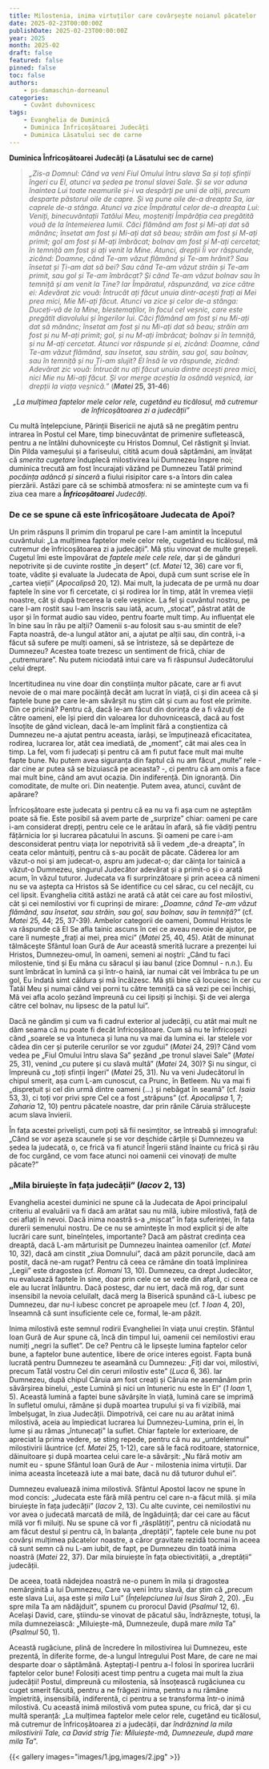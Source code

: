 ```yaml
---
title: Milostenia, inima virtuților care covârșește noianul păcatelor
date: 2025-02-23T00:00:00Z
publishDate: 2025-02-23T00:00:00Z
year: 2025
month: 2025-02
draft: false
featured: false
pinned: false
toc: false
authors:
    - ps-damaschin-dorneanul
categories:
    - Cuvânt duhovnicesc
tags:
    - Evanghelia de Duminică
    - Duminica Înfricoșătoarei Judecăți
    - Duminica Lăsatului sec de carne
---
```

**Duminica Înfricoșătoarei Judecăți (a Lăsatului sec de carne)**

> _„Zis-a Domnul: Când va veni Fiul Omului întru slava Sa și toți sfinții îngeri cu El, atunci va ședea pe tronul slavei Sale. Și se vor aduna înaintea Lui toate neamurile și-i va despărți pe unii de alții, precum desparte păstorul oile de capre. Și va pune oile de-a dreapta Sa, iar caprele de-a stânga. Atunci va zice Împăratul celor de-a dreapta Lui: Veniți, binecuvântații Tatălui Meu, moșteniți Împărăția cea pregătită vouă de la întemeierea lumii. Căci flămând am fost și Mi-ați dat să mănânc; însetat am fost și Mi-ați dat să beau; străin am fost și M-ați primit; gol am fost și M-ați îmbrăcat; bolnav am fost și M-ați cercetat; în temniță am fost și ați venit la Mine. Atunci, drepții Îi vor răspunde, zicând: Doamne, când Te-am văzut flămând și Te-am hrănit? Sau însetat și Ți-am dat să bei? Sau când Te-am văzut străin și Te-am primit, sau gol și Te-am îmbrăcat? Și când Te-am văzut bolnav sau în temniță și am venit la Tine? Iar Împăratul, răspunzând, va zice către ei: Adevărat zic vouă: Întrucât ați făcut unuia dintr-acești frați ai Mei prea mici, Mie Mi-ați făcut. Atunci va zice și celor de-a stânga: Duceți-vă de la Mine, blestemaților, în focul cel veșnic, care este pregătit diavolului și îngerilor lui. Căci flămând am fost și nu Mi-ați dat să mănânc; însetat am fost și nu Mi-ați dat să beau; străin am fost și nu M-ați primit; gol, și nu M-ați îmbrăcat; bolnav și în temniță, și nu M-ați cercetat. Atunci vor răspunde și ei, zicând: Doamne, când Te-am văzut flămând, sau însetat, sau străin, sau gol, sau bolnav, sau în temniță și nu Ți-am slujit? El însă le va răspunde, zicând: Adevărat zic vouă: Întrucât nu ați făcut unuia dintre acești prea mici, nici Mie nu Mi-ați făcut. Și vor merge aceștia la osândă veșnică, iar drepții la viața veșnică.”_ (**_Matei_ 25, 31-46**)

_<p style="text-align: center;">„La mulțimea faptelor mele celor rele, cugetând eu ticălosul, mă cutremur de înfricoșătoarea zi a judecății”</p>_

Cu multă înțelepciune, Părinții Bisericii ne ajută să ne pregătim pentru intrarea în Postul cel Mare, timp binecuvântat de primenire sufletească, pentru a ne întâlni duhovnicește cu Hristos Domnul, Cel răstignit și înviat. Din Pilda vameșului și a fariseului, citită acum două săptămâni, am învățat că _smerita cugetare_ înduplecă milostivirea lui Dumnezeu înspre noi; duminica trecută am fost încurajați văzând pe Dumnezeu Tatăl primind _pocăința adâncă și sinceră_ a fiului risipitor care s-a întors din calea pierzării. Astăzi pare că se schimbă atmosfera: ni se amintește cum va fi ziua cea mare a _**Înfricoșătoarei** Judecăți_.

### De ce se spune că este înfricoșătoare Judecata de Apoi?

Un prim răspuns îl primim din troparul pe care l-am amintit la începutul cuvântului: „La mulțimea faptelor mele celor rele, cugetând eu ticălosul, mă cutremur de înfricoșătoarea zi a judecății”. Mă știu vinovat de multe greșeli. Cugetul îmi este împovărat de _faptele mele cele rele_, dar și de gânduri nepotrivite și de cuvinte rostite „în deșert” (cf. _Matei_ 12, 36) care vor fi, toate, vădite și evaluate la Judecata de Apoi, după cum sunt scrise ele în „cartea vieții” (_Apocalipsă_ 20, 12). Mai mult, la judecata de pe urmă nu doar faptele în sine vor fi cercetate, ci și rodirea lor în timp, atât în vremea vieții noastre, cât și după trecerea la cele veșnice. La fel și cuvântul nostru, pe care l-am rostit sau l-am înscris sau iată, acum, „stocat”, păstrat atât de ușor și în format audio sau video, pentru foarte mult timp. Au influențat ele în bine sau în rău pe alții? Oamenii s-au folosit sau s-au smintit de ele? Fapta noastră, de-a lungul atâtor ani, a ajutat pe alții sau, din contră, i-a făcut să sufere pe mulți oameni, să se întristeze, să se depărteze de Dumnezeu? Acestea toate trezesc un sentiment de frică, chiar de „cutremurare”. Nu putem niciodată intui care va fi răspunsul Judecătorului celui drept.

Incertitudinea nu vine doar din conștiința multor păcate, care ar fi avut nevoie de o mai mare pocăință decât am lucrat în viață, ci și din aceea că și faptele bune pe care le-am săvârșit nu știm cât și cum au fost ele primite. Din ce pricină? Pentru că, dacă le-am făcut din dorința de a fi văzuți de către oameni, ele își pierd din valoarea lor duhovnicească, dacă au fost însoțite de gând viclean, dacă le-am împlinit fără a conștientiza că Dumnezeu ne-a ajutat pentru aceasta, iarăși, se împuținează eficacitatea, rodirea, lucrarea lor, atât cea imediată, de „moment”, cât mai ales cea în timp. La fel, vom fi judecați și pentru că am fi putut face mult mai multe fapte bune. Nu putem avea siguranța din faptul că nu am făcut „multe” rele - dar cine ar putea să se bizuiască pe aceasta? -, ci pentru că am omis a face mai mult bine, când am avut ocazia. Din indiferență. Din ignoranță. Din comoditate, de multe ori. Din neatenție. Putem avea, atunci, cuvânt de apărare?

Înfricoșătoare este judecata și pentru că ea nu va fi așa cum ne așteptăm poate să fie. Este posibil să avem parte de „surprize” chiar: oameni pe care i-am considerat drepți, pentru cele ce le arătau în afară, să fie vădiți pentru fățărnicia lor și lucrarea păcatului în ascuns. Și oameni pe care i-am desconsiderat pentru viața lor nepotrivită să îi vedem „de-a dreapta”, în ceata celor mântuiți, pentru că s-au pocăit de păcate. Căderea lor am văzut-o noi și am judecat-o, aspru am judecat-o; dar căința lor tainică a văzut-o Dumnezeu, singurul Judecător adevărat și a primit-o și o arată acum, în văzul tuturor. Judecata va fi surprinzătoare și prin aceea că nimeni nu se va aștepta ca Hristos să Se identifice cu cel sărac, cu cel necăjit, cu cel lipsit. Evanghelia citită astăzi ne arată că atât cei care au fost milostivi, cât și cei nemilostivi vor fi cuprinși de mirare: _„Doamne, când Te-am văzut flămând, sau însetat, sau străin, sau gol, sau bolnav, sau în temniță?”_ (cf. _Matei_ 25, 44; 25, 37-39). Ambelor categorii de oameni, Domnul Hristos le va răspunde că El Se afla tainic ascuns în cei ce aveau nevoie de ajutor, pe care îi numește „frați ai mei, prea mici” (_Matei_ 25, 40, 45). Atât de minunat tălmăcește Sfântul Ioan Gură de Aur această smerită lucrare a prezenței lui Hristos, Dumnezeu-omul, în oameni, semeni ai noștri: „Când tu faci milostenie, tind și Eu mâna cu săracul și iau banul (zice Domnul - n.n.). Eu sunt îmbrăcat în lumină ca și într-o haină, iar numai cât vei îmbrăca tu pe un gol, Eu îndată simt căldura și mă încălzesc. Mă știi bine că locuiesc în cer cu Tatăl Meu și numai când vei porni tu către temniță ca să vezi pe cei închiși, Mă vei afla acolo șezând împreună cu cei lipsiți și închiși. Și de vei alerga către cel bolnav, nu lipsesc de la patul lui”.

Dacă ne gândim și cum va fi cadrul exterior al judecății, cu atât mai mult ne dăm seama că nu poate fi decât înfricoșătoare. Cum să nu te înfricoșezi când „soarele se va întuneca și luna nu va mai da lumina ei. Iar stelele vor cădea din cer și puterile cerurilor se vor zgudui” (_Matei_ 24, 29)? Când vom vedea pe „Fiul Omului întru slava Sa” șezând „pe tronul slavei Sale” (_Matei_ 25, 31), venind „cu putere și cu slavă multă” (_Matei_ 24, 30)? Și nu singur, ci împreună cu „toți sfinții îngeri” (_Matei_ 25, 31). Nu va veni Judecătorul în chipul smerit, așa cum L-am cunoscut, ca Prunc, în Betleem. Nu va mai fi „disprețuit și cel din urmă dintre oameni (…) și nebăgat în seamă” (cf. _Isaia_ 53, 3), ci toți vor privi spre Cel ce a fost „străpuns” (cf. _Apocalipsa_ 1, 7; _Zaharia_ 12, 10) pentru păcatele noastre, dar prin rănile Căruia strălucește acum slava învierii.

În fața acestei priveliști, cum poți să fii nesimțitor, se întreabă și imnograful: „Când se vor așeza scaunele și se vor deschide cărțile și Dumnezeu va ședea la judecată, o, ce frică va fi atunci! Îngerii stând înainte cu frică și râu de foc curgând, ce vom face atunci noi oamenii cei vinovați de multe păcate?”

### „Mila biruiește în fața judecății” (_Iacov_ 2, 13)

Evanghelia acestei duminici ne spune că la Judecata de Apoi principalul criteriu al evaluării va fi dacă am arătat sau nu milă, iubire milostivă, față de cei aflați în nevoi. Dacă inima noastră s-a „mișcat” în fața suferinței, în fața durerii semenului nostru. De ce nu se amintește în mod explicit și de alte lucrări care sunt, bineînțeles, importante? Dacă am păstrat credința cea dreaptă, dacă L-am mărturisit pe Dumnezeu înaintea oamenilor (cf. _Matei_ 10, 32), dacă am cinstit „ziua Domnului”, dacă am păzit poruncile, dacă am postit, dacă ne-am rugat? Pentru că ceea ce rămâne din toată împlinirea „Legii” este dragostea (cf. _Romani_ 13, 10). Dumnezeu, ca drept Judecător, nu evaluează faptele în sine, doar prin cele ce se vede din afară, ci ceea ce ele au lucrat înlăuntru. Dacă postesc, dar nu iert, dacă mă rog, dar sunt insensibil la nevoia celuilalt, dacă merg la Biserică spunând că-L iubesc pe Dumnezeu, dar nu-l iubesc concret pe aproapele meu (cf. _1 Ioan_ 4, 20), înseamnă că sunt insuficiente cele ce, formal, le-am păzit.

Inima milostivă este semnul rodirii Evangheliei în viața unui creștin. Sfântul Ioan Gură de Aur spune că, încă din timpul lui, oamenii cei nemilostivi erau numiți „negri la suflet”. De ce? Pentru că le lipsește lumina faptelor celor bune, a faptelor bune autentice, libere de orice interes egoist. Fapta bună lucrată pentru Dumnezeu te aseamănă cu Dumnezeu: „Fiți dar voi, milostivi, precum Tatăl vostru Cel din ceruri milostiv este” (_Luca_ 6, 36). Iar Dumnezeu, după chipul Căruia am fost creați și Căruia ne asemănăm prin săvârșirea binelui, „este Lumină și nici un întuneric nu este în El” (_1 Ioan_ 1, 5). Această lumină a faptei bune săvârșite în viață, lumină care se imprimă în sufletul omului, rămâne și după moartea trupului și va fi vizibilă, mai îmbelșugat, în ziua Judecății. Dimpotrivă, cei care nu au arătat inimă milostivă, aceia au împiedicat lucrarea lui Dumnezeu-Lumina, prin ei, în lume și au rămas „întunecați” la suflet. Chiar faptele lor exterioare, de apreciat la prima vedere, se sting repede, pentru că nu au „untdelemnul” milostivirii lăuntrice (cf. _Matei_ 25, 1-12), care să le facă roditoare, statornice, dăinuitoare și după moartea celui care le-a săvârșit: „Nu fără motiv am numit eu - spune Sfântul Ioan Gură de Aur - milostenia inima virtuții. Dar inima aceasta încetează iute a mai bate, dacă nu dă tuturor duhul ei”.

Dumnezeu evaluează inima milostivă. Sfântul Apostol Iacov ne spune în mod concis: „Judecata este fără milă pentru cel care n-a făcut milă. și mila biruiește în fața judecății” (_Iacov_ 2, 13). Cu alte cuvinte, cei nemilostivi nu vor avea o judecată marcată de milă, de îngăduință; dar cei care au făcut milă vor fi miluiți. Nu se spune că vor fi „răsplătiți”, pentru că niciodată nu am făcut destul și pentru că, în balanța „dreptății”, faptele cele bune nu pot covârși mulțimea păcatelor noastre, a căror gravitate rezidă tocmai în aceea că sunt semn că nu L-am iubit, de fapt, pe Dumnezeu din toată inima noastră (_Matei_ 22, 37). Dar mila biruiește în fața obiectivității, a „dreptății” judecății.

De aceea, toată nădejdea noastră ne-o punem în mila și dragostea nemărginită a lui Dumnezeu, Care va veni întru slavă, dar știm că „precum este slava Lui, așa este și _mila_ Lui” (_Înțelepciunea lui Isus Sirah_ 2, 20). „Eu spre mila Ta am nădăjduit”, spunem cu prorocul David (_Psalmul_ 12, 6). Același David, care, știindu-se vinovat de păcatul său, îndrăznește, totuși, la mila dumnezeiască: „Miluiește-mă, Dumnezeule, după mare _mila_ Ta” (_Psalmul_ 50, 1).

Această rugăciune, plină de încredere în milostivirea lui Dumnezeu, este prezentă, în diferite forme, de-a lungul întregului Post Mare, de care ne mai desparte doar o săptămână. Așteptați-l pentru a-l folosi în sporirea lucrării faptelor celor bune! Folosiți acest timp pentru a cugeta mai mult la ziua judecății! Postul, dimpreună cu milostenia, să însoțească rugăciunea cu cuget smerit făcută, pentru a ne frăgezi inima, pentru a nu rămâne împietrită, insensibilă, indiferentă, ci pentru a se transforma într-o inimă milostivă. Cu această inimă milostivă vom putea spune, cu frică, dar și cu multă speranță: „La mulțimea faptelor mele celor rele, cugetând eu ticălosul, mă cutremur de înfricoșătoarea zi a judecății, dar _îndrăznind la mila milostivirii Tale, ca David strig Ție: Miluiește-mă, Dumnezeule, după mare mila Ta_”.

{{< gallery images="images/1.jpg,images/2.jpg" >}}